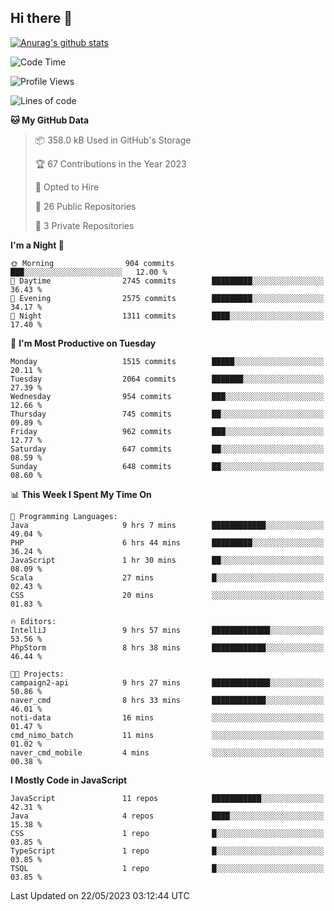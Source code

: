 ## Hi there 👋

[![Anurag's github stats](https://github-readme-stats.vercel.app/api?username=Songwonseok)](https://github.com/anuraghazra/github-readme-stats)



<!--START_SECTION:waka-->
![Code Time](http://img.shields.io/badge/Code%20Time-2%2C248%20hrs%2046%20mins-blue)

![Profile Views](http://img.shields.io/badge/Profile%20Views-0-blue)

![Lines of code](https://img.shields.io/badge/From%20Hello%20World%20I%27ve%20Written-35.0%20million%20lines%20of%20code-blue)

**🐱 My GitHub Data** 

> 📦 358.0 kB Used in GitHub's Storage 
 > 
> 🏆 67 Contributions in the Year 2023
 > 
> 💼 Opted to Hire
 > 
> 📜 26 Public Repositories 
 > 
> 🔑 3 Private Repositories 
 > 
**I'm a Night 🦉** 

```text
🌞 Morning                904 commits         ███░░░░░░░░░░░░░░░░░░░░░░   12.00 % 
🌆 Daytime                2745 commits        █████████░░░░░░░░░░░░░░░░   36.43 % 
🌃 Evening                2575 commits        █████████░░░░░░░░░░░░░░░░   34.17 % 
🌙 Night                  1311 commits        ████░░░░░░░░░░░░░░░░░░░░░   17.40 % 
```
📅 **I'm Most Productive on Tuesday** 

```text
Monday                   1515 commits        █████░░░░░░░░░░░░░░░░░░░░   20.11 % 
Tuesday                  2064 commits        ███████░░░░░░░░░░░░░░░░░░   27.39 % 
Wednesday                954 commits         ███░░░░░░░░░░░░░░░░░░░░░░   12.66 % 
Thursday                 745 commits         ██░░░░░░░░░░░░░░░░░░░░░░░   09.89 % 
Friday                   962 commits         ███░░░░░░░░░░░░░░░░░░░░░░   12.77 % 
Saturday                 647 commits         ██░░░░░░░░░░░░░░░░░░░░░░░   08.59 % 
Sunday                   648 commits         ██░░░░░░░░░░░░░░░░░░░░░░░   08.60 % 
```


📊 **This Week I Spent My Time On** 

```text
💬 Programming Languages: 
Java                     9 hrs 7 mins        ████████████░░░░░░░░░░░░░   49.04 % 
PHP                      6 hrs 44 mins       █████████░░░░░░░░░░░░░░░░   36.24 % 
JavaScript               1 hr 30 mins        ██░░░░░░░░░░░░░░░░░░░░░░░   08.09 % 
Scala                    27 mins             █░░░░░░░░░░░░░░░░░░░░░░░░   02.43 % 
CSS                      20 mins             ░░░░░░░░░░░░░░░░░░░░░░░░░   01.83 % 

🔥 Editors: 
IntelliJ                 9 hrs 57 mins       █████████████░░░░░░░░░░░░   53.56 % 
PhpStorm                 8 hrs 38 mins       ████████████░░░░░░░░░░░░░   46.44 % 

🐱‍💻 Projects: 
campaign2-api            9 hrs 27 mins       █████████████░░░░░░░░░░░░   50.86 % 
naver_cmd                8 hrs 33 mins       ████████████░░░░░░░░░░░░░   46.01 % 
noti-data                16 mins             ░░░░░░░░░░░░░░░░░░░░░░░░░   01.47 % 
cmd_nimo_batch           11 mins             ░░░░░░░░░░░░░░░░░░░░░░░░░   01.02 % 
naver_cmd_mobile         4 mins              ░░░░░░░░░░░░░░░░░░░░░░░░░   00.38 % 
```

**I Mostly Code in JavaScript** 

```text
JavaScript               11 repos            ███████████░░░░░░░░░░░░░░   42.31 % 
Java                     4 repos             ████░░░░░░░░░░░░░░░░░░░░░   15.38 % 
CSS                      1 repo              █░░░░░░░░░░░░░░░░░░░░░░░░   03.85 % 
TypeScript               1 repo              █░░░░░░░░░░░░░░░░░░░░░░░░   03.85 % 
TSQL                     1 repo              █░░░░░░░░░░░░░░░░░░░░░░░░   03.85 % 
```




 Last Updated on 22/05/2023 03:12:44 UTC
<!--END_SECTION:waka-->
